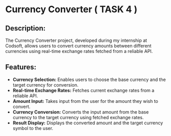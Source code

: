 # Currency Converter ( TASK 4 )

## Description:
The Currency Converter project, developed during my internship at Codsoft, allows users to convert currency amounts between different currencies using real-time exchange rates fetched from a reliable API.

## Features:
- **Currency Selection:** Enables users to choose the base currency and the target currency for conversion.
- **Real-time Exchange Rates:** Fetches current exchange rates from a reliable API.
- **Amount Input:** Takes input from the user for the amount they wish to convert.
- **Currency Conversion:** Converts the input amount from the base currency to the target currency using fetched exchange rates.
- **Result Display:** Displays the converted amount and the target currency symbol to the user.


